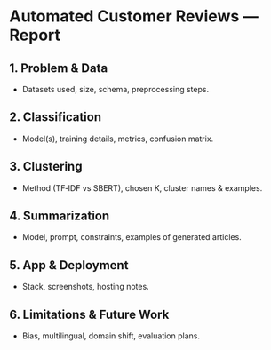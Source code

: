 
# Automated Customer Reviews — Report

## 1. Problem & Data
- Datasets used, size, schema, preprocessing steps.

## 2. Classification
- Model(s), training details, metrics, confusion matrix.

## 3. Clustering
- Method (TF‑IDF vs SBERT), chosen K, cluster names & examples.

## 4. Summarization
- Model, prompt, constraints, examples of generated articles.

## 5. App & Deployment
- Stack, screenshots, hosting notes.

## 6. Limitations & Future Work
- Bias, multilingual, domain shift, evaluation plans.
